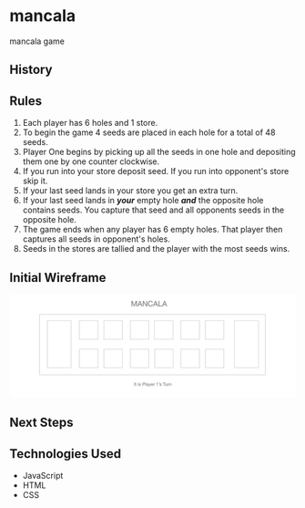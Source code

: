 # mancala
mancala game
## History
## Rules
1. Each player has 6 holes and 1 store.
2. To begin the game 4 seeds are placed in each hole for a total of 48 seeds.
3. Player One begins by picking up all the seeds in one hole and depositing them one by one counter clockwise.
4. If you run into your store deposit seed. If you run into opponent's store skip it.
5. If your last seed lands in your store you get an extra turn.
6. If your last seed lands in ***your*** empty hole ***and*** the opposite hole contains seeds. You capture that seed and all opponents seeds in the opposite hole.
7. The game ends when any player has 6 empty holes. That player then captures all seeds in opponent's holes.
8. Seeds in the stores are tallied and the player with the most seeds wins.
## Initial Wireframe
![Mancala Wireframe](./assets/MancalaWireFrame.png)
## Next Steps
## Technologies Used
- JavaScript 
- HTML
- CSS
